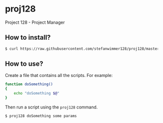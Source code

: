 # proj128

Project 128 - Project Manager

## How to install?

``` bash
$ curl https://raw.githubusercontent.com/stefanwimmer128/proj128/master/install | bash
```

## How to use?

Create a file that contains all the scripts. For example:

``` bash
function doSomething()
{
    echo "doSomething $@"
}
```

Then run a script using the `proj128` command.

``` bash
$ proj128 doSomething some params
```
